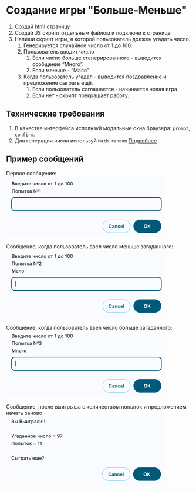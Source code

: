 # Создание игры "Больше-Меньше"

1. Создай html страницу
2. Создай JS скрипт отдельным файлом и подключи к странице
3. Напиши скрипт игры, в которой пользователь должен угадать число.
    1. Генерируется случайное число от 1 до 100.
    2. Пользователь вводит число
        1. Если число больше сгенерированного - выводится сообщение “Много”.
        2. Если меньше - “Мало”
    3. Когда пользователь угадал - выводится поздравление и предложение сыграть ещё. 
        1. Если пользователь соглашается - начинается новая игра.
        2. Если нет - скрипт прекращает работу.

## Технические требования
1. В качестве интерфейса используй модальные окна браузера: `prompt`, `confirm`.
2. Для генерации числа используй `Math.random` [Подробнее](https://learn.javascript.ru/number#drugie-matematicheskie-funktsii)


## Пример сообщений
Первое сообщение:
![Пример](/basics/js/HW/screenshots/Message1.png)

Сообщение, когда пользователь ввел число меньше загаданного:
![](/basics/js/HW/screenshots/Message2.png)


Сообщение, когда пользователь ввел число больше загаданного:
![](/basics/js/HW/screenshots/Message3.png)

Сообщение, после выигрыша с количеством попыток и предложением начать заново
![](/basics/js/HW/screenshots/Message4.png)